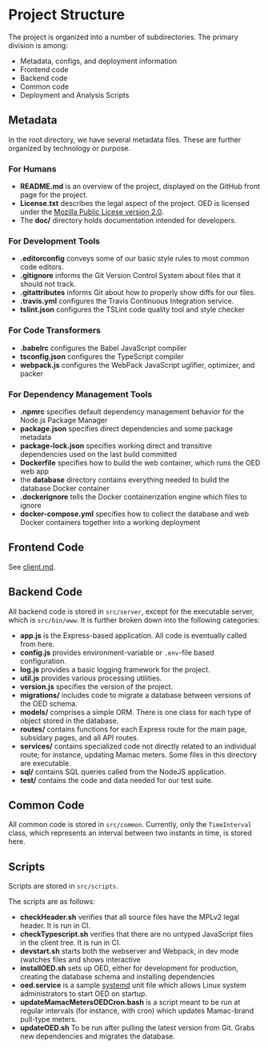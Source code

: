 # Project Structure

The project is organized into a number of subdirectories. The primary division is among:

* Metadata, configs, and deployment information
* Frontend code
* Backend code
* Common code
* Deployment and Analysis Scripts

## Metadata

In the root directory, we have several metadata files. These are further organized by technology or purpose.

### For Humans

* **README.md** is an overview of the project, displayed on the GitHub front page for the project.
* **License.txt** describes the legal aspect of the project. OED is licensed under the [Mozilla Public Licese version 2.0](https://www.mozilla.org/en-US/MPL/2.0/).
* The **doc/** directory holds documentation intended for developers.

### For Development Tools

* **.editorconfig** conveys some of our basic style rules to most common code editors.
* **.gitignore** informs the Git Version Control System about files that it should not track.
* **.gitattributes** informs Git about how to properly show diffs for our files.
* **.travis.yml** configures the Travis Continuous Integration service.
* **tslint.json** configures the TSLint code quality tool and style checker

### For Code Transformers
* **.babelrc** configures the Babel JavaScript compiler
* **tsconfig.json** configures the TypeScript compiler
* **webpack.js** configures the WebPack JavaScript uglifier, optimizer, and packer

### For Dependency Management Tools

* **.npmrc** specifies default dependency management behavior for the Node.js Package Manager
* **package.json** specifies direct dependencies and some package metadata
* **package-lock.json** specifies working direct and transitive dependencies used on the last build committed
* **Dockerfile** specifies how to build the web container, which runs the OED web app
* the **database** directory contains everything needed to build the database Docker container
* **.dockerignore** tells the Docker containerization engine which files to ignore
* **docker-compose.yml** specifies how to collect the database and web Docker containers together into a working deployment

## Frontend Code

See [client.md](client.md).

## Backend Code

All backend code is stored in `src/server`, except for the executable server, which is `src/bin/www`.
It is further broken down into the following categories:

* **app.js** is the Express-based application. All code is eventually called from here.
* **config.js** provides environment-variable or `.env`-file based configuration.
* **log.js** provides a basic logging framework for the project.
* **util.js** provides various processing utilities.
* **version.js** specifies the version of the project.
* **migrations/** includes code to migrate a database between versions of the OED schema.
* **models/** comprises a simple ORM. There is one class for each type of object stored in the database.
* **routes/** contains functions for each Express route for the main page, subsidary pages, and all API routes.
* **services/** contains specialized code not directly related to an individual route; for instance, updating Mamac meters. Some files in this directory are executable.
* **sql/** contains SQL queries called from the NodeJS application.
* **test/** contains the code and data needed for our test suite.

## Common Code

All common code is stored in `src/common`. Currently, only the `TimeInterval` class, which represents an interval between two instants in time, is stored here.

## Scripts

Scripts are stored in `src/scripts`.

The scripts are as follows:

* **checkHeader.sh** verifies that all source files have the MPLv2 legal header. It is run in CI.
* **checkTypescript.sh** verifies that there are no untyped JavaScript files in the client tree. It is run in CI.
* **devstart.sh** starts both the webserver and Webpack, in dev mode (watches files and shows interactive
* **installOED.sh** sets up OED, either for development for production, creating the database schema and installing dependencies
* **oed.service** is a sample [systemd](https://www.freedesktop.org/wiki/Software/systemd/) unit file which allows Linux system administrators to start OED on startup.
* **updateMamacMetersOEDCron.bash** is a script meant to be run at regular intervals (for instance, with cron) which updates Mamac-brand pull-type meters.
* **updateOED.sh** To be run after pulling the latest version from Git. Grabs new dependencies and migrates the database.
